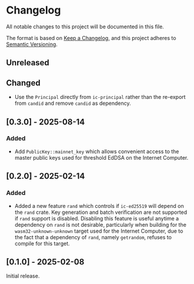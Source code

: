 # Changelog

All notable changes to this project will be documented in this file.

The format is based on [Keep a Changelog](https://keepachangelog.com/en/1.0.0/),
and this project adheres to [Semantic Versioning](https://semver.org/spec/v2.0.0.html).

## Unreleased

## Changed

- Use the `Principal` directly from `ic-principal` rather than the re-export from `candid` and remove `candid` as dependency.

## [0.3.0] - 2025-08-14

### Added

- Add `PublicKey::mainnet_key` which allows convenient access to the master public
  keys used for threshold EdDSA on the Internet Computer.

## [0.2.0] - 2025-02-14

### Added

- Added a new feature `rand` which controls if `ic-ed25519` will depend on the `rand`
  crate. Key generation and batch verification are not supported if `rand` support is
  disabled. Disabling this feature is useful anytime a dependency on `rand` is not
  desirable, particularly when building for the `wasm32-unknown-unknown` target used for
  the Internet Computer, due to the fact that a dependency of `rand`, namely `getrandom`,
  refuses to compile for this target.

## [0.1.0] - 2025-02-08

Initial release.
